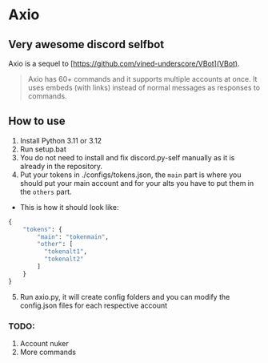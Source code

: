 # Axio

## Very awesome discord selfbot

Axio is a sequel to [https://github.com/vined-underscore/VBot](VBot).
> Axio has 60+ commands and it supports multiple accounts at once.
> It uses embeds (with links) instead of normal messages as responses to commands.

## How to use

1. Install Python 3.11 or 3.12
2. Run setup.bat
3. You do not need to install and fix discord.py-self manually as it is already in the repository.
4. Put your tokens in ./configs/tokens.json, the `main` part is where you should put your main account and for your alts you have to put them in the `others` part.
-  This is how it should look like:
```py
{
    "tokens": {
        "main": "tokenmain",
        "other": [
          "tokenalt1",
          "tokenalt2"
        ]
    }
}
```

5. Run axio.py, it will create config folders and you can modify the config.json files for each respective account


### TODO:
1. Account nuker
2. More commands
